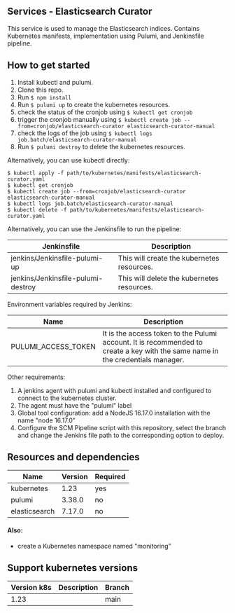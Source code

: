 ## Services - Elasticsearch Curator

This service is used to manage the Elasticsearch indices. Contains Kubernetes manifests, implementation using Pulumi, and Jenkinsfile pipeline.


## How to get started

1. Install kubectl and pulumi.
2. Clone this repo.
3. Run `$ npm install`
4. Run `$ pulumi up` to create the kubernetes resources.
5. check the status of the cronjob using `$ kubectl get cronjob`
6. trigger the cronjob manually using `$ kubectl create job --from=cronjob/elasticsearch-curator elasticsearch-curator-manual`
7. check the logs of the job using `$ kubectl logs job.batch/elasticsearch-curator-manual`
8. Run `$ pulumi destroy` to delete the kubernetes resources.

Alternatively, you can use kubectl directly:

```
$ kubectl apply -f path/to/kubernetes/manifests/elasticsearch-curator.yaml
$ kubectl get cronjob
$ kubectl create job --from=cronjob/elasticsearch-curator elasticsearch-curator-manual
$ kubectl logs job.batch/elasticsearch-curator-manual
$ kubectl delete -f path/to/kubernetes/manifests/elasticsearch-curator.yaml
```

Alternatively, you can use the Jenkinsfile to run the pipeline:

| Jenkinsfile                        | Description                                |
|------------------------------------|--------------------------------------------|
| jenkins/Jenkinsfile-pulumi-up      | This will create the kubernetes resources. |
| jenkins/Jenkinsfile-pulumi-destroy | This will delete the kubernetes resources. |

Environment variables required by Jenkins:

| Name                | Description                                |
|---------------------|--------------------------------------------|
| PULUMI_ACCESS_TOKEN | It is the access token to the Pulumi account. It is recommended to create a key with the same name in the credentials manager. |


Other requirements:
1. A jenkins agent with pulumi and kubectl installed and configured to connect to the kubernetes cluster.
2. The agent must have the "pulumi" label
3. Global tool configuration: add a NodeJS 16.17.0 installation with the name "node 16.17.0"
4. Configure the SCM Pipeline script with this repository, select the branch and change the Jenkins file path to the corresponding option to deploy.


## Resources and dependencies

| Name           | Version | Required |
|----------------|---------|----------|
| kubernetes     | 1.23    | yes      |
| pulumi         | 3.38.0  | no       |
| elasticsearch  | 7.17.0  | no       |


#### Also:
- create a Kubernetes namespace named "monitoring"

## Support kubernetes versions

| Version k8s | Description | Branch |
|-------------|-------------|---------|
| 1.23        |             | main    |




